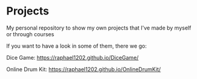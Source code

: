 # Projects
My personal repository to show my own projects that I've made by myself or through courses

If you want to have a look in some of them, there we go:

Dice Game:
https://raphael1202.github.io/DiceGame/

Online Drum Kit:
https://raphael1202.github.io/OnlineDrumKit/